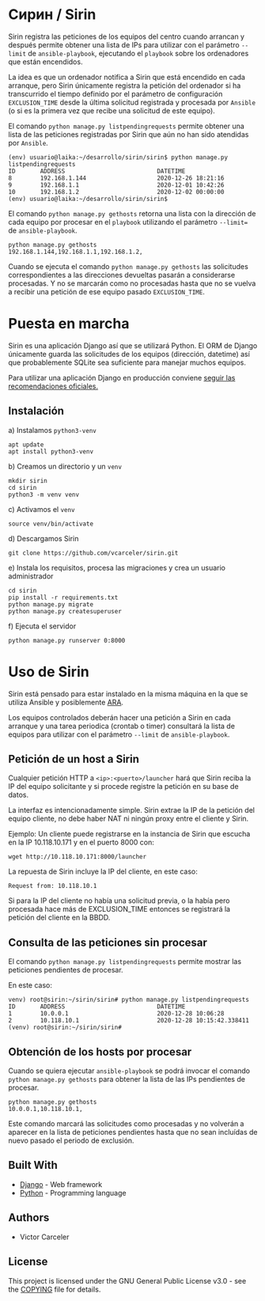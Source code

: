 # Сирин / Sirin

Sirin registra las peticiones de los equipos del centro cuando arrancan y después permite obtener una lista de IPs para utilizar con el parámetro `--limit` de `ansible-playbook`, ejecutando el `playbook` sobre los ordenadores que están encendidos.

La idea es que un ordenador notifica a Sirin que está encendido en cada arranque, pero Sirin únicamente registra la petición del ordenador si ha transcurrido el tiempo definido por el parámetro de configuración `EXCLUSION_TIME` desde la última solicitud registrada y procesada por `Ansible` (o si es la primera vez que recibe una solicitud de este equipo).

El comando `python manage.py listpendingrequests` permite obtener una lista de las peticiones registradas por Sirin que aún no han sido atendidas por `Ansible`.

~~~
(env) usuario@laika:~/desarrollo/sirin/sirin$ python manage.py listpendingrequests
ID       ADDRESS                          DATETIME                        
8        192.168.1.144                    2020-12-26 18:21:16             
9        192.168.1.1                      2020-12-01 10:42:26             
10       192.168.1.2                      2020-12-02 00:00:00             
(env) usuario@laika:~/desarrollo/sirin/sirin$
~~~

El comando `python manage.py gethosts` retorna una lista con la dirección de cada equipo por procesar en el `playbook` utilizando el parámetro `--limit=` de `ansible-playbook`.

~~~
python manage.py gethosts
192.168.1.144,192.168.1.1,192.168.1.2,
~~~

Cuando se ejecuta el comando `python manage.py gethosts` las solicitudes correspondientes a las direcciones devueltas pasarán a considerarse procesadas. Y no se marcarán como no procesadas hasta que no se vuelva a recibir una petición de ese equipo pasado `EXCLUSION_TIME`.

# Puesta en marcha

Sirin es una aplicación Django así que se utilizará Python. El ORM de Django únicamente guarda las solicitudes de los equipos (dirección, datetime) así que probablemente SQLite sea suficiente para manejar muchos equipos.

Para utilizar una aplicación Django en producción conviene [seguir las recomendaciones oficiales.](https://docs.djangoproject.com/en/3.1/howto/deployment/)

## Instalación

a) Instalamos `python3-venv`

~~~
apt update
apt install python3-venv
~~~

b) Creamos un directorio y un `venv`

~~~
mkdir sirin
cd sirin
python3 -m venv venv
~~~

c) Activamos el `venv`

~~~
source venv/bin/activate
~~~

d) Descargamos Sirin

~~~
git clone https://github.com/vcarceler/sirin.git
~~~

e) Instala los requisitos, procesa las migraciones y crea un usuario administrador

~~~
cd sirin
pip install -r requirements.txt
python manage.py migrate
python manage.py createsuperuser
~~~

f) Ejecuta el servidor

~~~
python manage.py runserver 0:8000
~~~

# Uso de Sirin

Sirin está pensado para estar instalado en la misma máquina en la que se utiliza Ansible y posiblemente [ARA](https://github.com/ansible-community/ara).

Los equipos controlados deberán hacer una petición a Sirin en cada arranque y una tarea periodica (crontab o timer) consultará la lista de equipos para utilizar con el parámetro `--limit` de `ansible-playbook`.

## Petición de un host a Sirin

Cualquier petición HTTP a `<ip>:<puerto>/launcher` hará que Sirin reciba la IP del equipo solicitante y si procede registre la petición en su base de datos.

La interfaz es intencionadamente simple. Sirin extrae la IP de la petición del equipo cliente, no debe haber NAT ni ningún proxy entre el cliente y Sirin.

Ejemplo: Un cliente puede registrarse en la instancia de Sirin que escucha en la IP 10.118.10.171 y en el puerto 8000 con:

~~~
wget http://10.118.10.171:8000/launcher
~~~

La repuesta de Sirin incluye la IP del cliente, en este caso:

~~~
Request from: 10.118.10.1
~~~

Si para la IP del cliente no había una solicitud previa, o la había pero procesada hace más de EXCLUSION_TIME entonces se registrará la petición del cliente en la BBDD.

## Consulta de las peticiones sin procesar

El comando `python manage.py listpendingrequests` permite mostrar las peticiones pendientes de procesar.

En este caso:

~~~
venv) root@sirin:~/sirin/sirin# python manage.py listpendingrequests
ID       ADDRESS                          DATETIME                        
1        10.0.0.1                         2020-12-28 10:06:28             
2        10.118.10.1                      2020-12-28 10:15:42.338411      
(venv) root@sirin:~/sirin/sirin#
~~~

## Obtención de los hosts por procesar

Cuando se quiera ejecutar `ansible-playbook` se podrá invocar el comando `python manage.py gethosts` para obtener la lista de las IPs pendientes de procesar.

~~~
python manage.py gethosts
10.0.0.1,10.118.10.1,
~~~

Este comando marcará las solicitudes como procesadas y no volverán a aparecer en la lista de peticiones pendientes hasta que no sean incluídas de nuevo pasado el periodo de exclusión.

## Built With

* [Django](https://www.djangoproject.com/) - Web framework
* [Python](https://www.python.org/) - Programming language


## Authors

* Victor Carceler

## License

This project is licensed under the GNU General Public License v3.0 - see the [COPYING](COPYING) file for details.